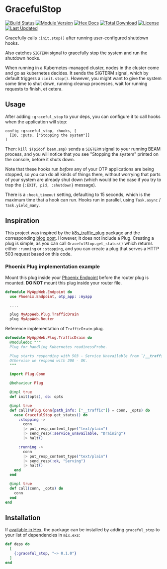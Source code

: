 # GracefulStop

[![Build Status](https://github.com/botsquad/graceful_stop/workflows/test/badge.svg)](https://github.com/botsquad/graceful_stop)
[![Module Version](https://img.shields.io/hexpm/v/decorator.svg)](https://hex.pm/packages/decorator)
[![Hex Docs](https://img.shields.io/badge/hex-docs-lightgreen.svg)](https://hexdocs.pm/decorator/)
[![Total Download](https://img.shields.io/hexpm/dt/decorator.svg)](https://hex.pm/packages/decorator)
[![License](https://img.shields.io/hexpm/l/decorator.svg)](https://github.com/botsquad/graceful_stop/blob/master/LICENSE)
[![Last Updated](https://img.shields.io/github/last-commit/botsquad/graceful_stop.svg)](https://github.com/botsquad/graceful_stop/commits/master)

Gracefully calls `:init.stop()` after running user-configured shutdown
hooks.

Also catches `SIGTERM` signal to gracefully stop the system and run
the shutdown hooks.

When running in a Kubernetes-managed cluster, nodes in the cluster
come and go as kubernetes decides. It sends the SIGTERM signal, which
by default triggers a `:init.stop()`. However, you might want to give
the system some time to shut down, running cleanup processes, wait for
running requests to finish, et cetera.

## Usage

After adding `:graceful_stop` to your deps, you can configure it to
call hooks when the application will stop:

```
config :graceful_stop, :hooks, [
  [IO, :puts, ["Stopping the system"]]
]
```

Then: `kill $(pidof beam.smp)` sends a `SIGTERM` signal to your
running BEAM process, and you will notice that you see "Stopping the
system" printed on the console, before it shuts down.

Note that these hooks run _before_ any of your OTP applications are
being stopped, so you can do all kinds of things there, without
worrying that parts of your system are already shut down (which would
be the case if you try to trap the `{:EXIT, pid, :shutdown}` message).

There is a `:hook_timeout` setting, defaulting to 15 seconds, which is
the maximum time that a hook can run. Hooks run in parallel, using
`Task.async` / `Task.yield_many`.

## Inspiration

This project was inspired by the
[k8s_traffic_plug](https://github.com/Financial-Times/k8s_traffic_plug)
package and the corresponding [blog
post](https://medium.com/@ellispritchard/graceful-shutdown-on-kubernetes-with-signals-erlang-otp-20-a22325e8ae98).
However, it does not include a Plug. Creating a plug is simple, as you
can call `GracefulStop.get_status()` which returns either `:running`
or `:stopping`, and you can create a plug that serves a HTTP 503
request based on this code.

### Phoenix Plug implementation example

Mount this plug inside your [Phoenix Endpoint](https://hexdocs.pm/phoenix/Phoenix.Endpoint.html) before the router plug is mounted.
**DO NOT** mount this plug inside your router file.

```elixir
defmodule MyAppWeb.Endpoint do
  use Phoenix.Endpoint, otp_app: :myapp

  ....

  plug MyAppWeb.Plug.TrafficDrain
  plug MyAppWeb.Router
```

Reference implementation of `TrafficDrain` plug.

```elixir
defmodule MyAppWeb.Plug.TrafficDrain do
  @moduledoc """
  Plug for handling Kubernetes readinessProbe.

  Plug starts responding with 503 - Service Unavailable from `/__traffic`, when traffic is being drained.
  Otherwise we respond with 200 - OK.
  """

  import Plug.Conn

  @behaviour Plug

  @impl true
  def init(opts), do: opts

  @impl true
  def call(%Plug.Conn{path_info: ["__traffic"]} = conn, _opts) do
    case GracefulStop.get_status() do
      :stopping ->
        conn
        |> put_resp_content_type("text/plain")
        |> send_resp(:service_unavailable, "Draining")
        |> halt()

      :running ->
        conn
        |> put_resp_content_type("text/plain")
        |> send_resp(:ok, "Serving")
        |> halt()
    end
  end

  @impl true
  def call(conn, _opts) do
    conn
  end
end

```

## Installation

If [available in Hex](https://hex.pm/docs/publish), the package can be installed
by adding `graceful_stop` to your list of dependencies in `mix.exs`:

```elixir
def deps do
  [
    {:graceful_stop, "~> 0.1.0"}
  ]
end
```
